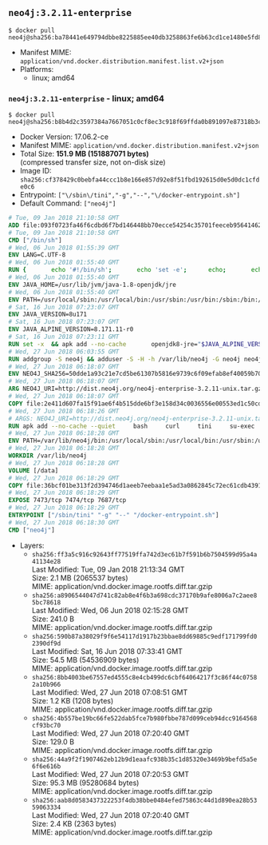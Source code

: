 ## `neo4j:3.2.11-enterprise`

```console
$ docker pull neo4j@sha256:ba78441e649794dbbe8225885ee40db3258863fe6b63cd1ce1480e5fd88c5687
```

-	Manifest MIME: `application/vnd.docker.distribution.manifest.list.v2+json`
-	Platforms:
	-	linux; amd64

### `neo4j:3.2.11-enterprise` - linux; amd64

```console
$ docker pull neo4j@sha256:b8b4d2c3597384a7667051c0cf8ec3c918f69ffda0b891097e87318b3ca816d4
```

-	Docker Version: 17.06.2-ce
-	Manifest MIME: `application/vnd.docker.distribution.manifest.v2+json`
-	Total Size: **151.9 MB (151887071 bytes)**  
	(compressed transfer size, not on-disk size)
-	Image ID: `sha256:cf378429c0bebfa44ccc1b8e166e857d92e8f51fbd192615d0e5d0dc1cfde0c6`
-	Entrypoint: `["\/sbin\/tini","-g","--","\/docker-entrypoint.sh"]`
-	Default Command: `["neo4j"]`

```dockerfile
# Tue, 09 Jan 2018 21:10:58 GMT
ADD file:093f0723fa46f6cdbd6f7bd146448bb70ecce54254c35701feeceb956414622f in / 
# Tue, 09 Jan 2018 21:10:58 GMT
CMD ["/bin/sh"]
# Wed, 06 Jun 2018 01:55:39 GMT
ENV LANG=C.UTF-8
# Wed, 06 Jun 2018 01:55:40 GMT
RUN { 		echo '#!/bin/sh'; 		echo 'set -e'; 		echo; 		echo 'dirname "$(dirname "$(readlink -f "$(which javac || which java)")")"'; 	} > /usr/local/bin/docker-java-home 	&& chmod +x /usr/local/bin/docker-java-home
# Wed, 06 Jun 2018 01:55:40 GMT
ENV JAVA_HOME=/usr/lib/jvm/java-1.8-openjdk/jre
# Wed, 06 Jun 2018 01:55:40 GMT
ENV PATH=/usr/local/sbin:/usr/local/bin:/usr/sbin:/usr/bin:/sbin:/bin:/usr/lib/jvm/java-1.8-openjdk/jre/bin:/usr/lib/jvm/java-1.8-openjdk/bin
# Sat, 16 Jun 2018 07:23:07 GMT
ENV JAVA_VERSION=8u171
# Sat, 16 Jun 2018 07:23:07 GMT
ENV JAVA_ALPINE_VERSION=8.171.11-r0
# Sat, 16 Jun 2018 07:23:11 GMT
RUN set -x 	&& apk add --no-cache 		openjdk8-jre="$JAVA_ALPINE_VERSION" 	&& [ "$JAVA_HOME" = "$(docker-java-home)" ]
# Wed, 27 Jun 2018 06:03:55 GMT
RUN addgroup -S neo4j && adduser -S -H -h /var/lib/neo4j -G neo4j neo4j
# Wed, 27 Jun 2018 06:18:07 GMT
ENV NEO4J_SHA256=50dde1a93c21e7cd5be61307b5816e9739c6f09efab8ef40059b70cb76d3821e NEO4J_TARBALL=neo4j-enterprise-3.2.11-unix.tar.gz
# Wed, 27 Jun 2018 06:18:07 GMT
ARG NEO4J_URI=http://dist.neo4j.org/neo4j-enterprise-3.2.11-unix.tar.gz
# Wed, 27 Jun 2018 06:18:07 GMT
COPY file:2e411d607fa15f91ae6f4b515dde6bf3e158d34c0036556e00553ed1c50cd63d in /tmp/ 
# Wed, 27 Jun 2018 06:18:26 GMT
# ARGS: NEO4J_URI=http://dist.neo4j.org/neo4j-enterprise-3.2.11-unix.tar.gz
RUN apk add --no-cache --quiet     bash     curl     tini     su-exec     && curl --fail --silent --show-error --location --remote-name ${NEO4J_URI}     && echo "${NEO4J_SHA256}  ${NEO4J_TARBALL}" | sha256sum -csw -     && tar --extract --file ${NEO4J_TARBALL} --directory /var/lib     && mv /var/lib/neo4j-* /var/lib/neo4j     && rm ${NEO4J_TARBALL}     && mv /var/lib/neo4j/data /data     && chown -R neo4j:neo4j /data     && chmod -R 777 /data     && chown -R neo4j:neo4j /var/lib/neo4j     && chmod -R 777 /var/lib/neo4j     && ln -s /data /var/lib/neo4j/data     && apk del curl
# Wed, 27 Jun 2018 06:18:28 GMT
ENV PATH=/var/lib/neo4j/bin:/usr/local/sbin:/usr/local/bin:/usr/sbin:/usr/bin:/sbin:/bin:/usr/lib/jvm/java-1.8-openjdk/jre/bin:/usr/lib/jvm/java-1.8-openjdk/bin
# Wed, 27 Jun 2018 06:18:28 GMT
WORKDIR /var/lib/neo4j
# Wed, 27 Jun 2018 06:18:28 GMT
VOLUME [/data]
# Wed, 27 Jun 2018 06:18:29 GMT
COPY file:36bcf01be313f2d394746d1aeeb7eebaa1e5ad3a0862845c72ec61cdb4391f83 in /docker-entrypoint.sh 
# Wed, 27 Jun 2018 06:18:29 GMT
EXPOSE 7473/tcp 7474/tcp 7687/tcp
# Wed, 27 Jun 2018 06:18:29 GMT
ENTRYPOINT ["/sbin/tini" "-g" "--" "/docker-entrypoint.sh"]
# Wed, 27 Jun 2018 06:18:30 GMT
CMD ["neo4j"]
```

-	Layers:
	-	`sha256:ff3a5c916c92643ff77519ffa742d3ec61b7f591b6b7504599d95a4a41134e28`  
		Last Modified: Tue, 09 Jan 2018 21:13:34 GMT  
		Size: 2.1 MB (2065537 bytes)  
		MIME: application/vnd.docker.image.rootfs.diff.tar.gzip
	-	`sha256:a8906544047d741c82ab8e4f6b3a698cdc37170b9afe8006a7c2aee85bc78618`  
		Last Modified: Wed, 06 Jun 2018 02:15:28 GMT  
		Size: 241.0 B  
		MIME: application/vnd.docker.image.rootfs.diff.tar.gzip
	-	`sha256:590b87a38029f9f6e54117d1917b23bbae8dd69885c9edf171799fd02390df9d`  
		Last Modified: Sat, 16 Jun 2018 07:33:41 GMT  
		Size: 54.5 MB (54536909 bytes)  
		MIME: application/vnd.docker.image.rootfs.diff.tar.gzip
	-	`sha256:8bb4003be67557ed4555c8e4cb499dc6cbf64064217f3c86f44c07582a10b966`  
		Last Modified: Wed, 27 Jun 2018 07:08:51 GMT  
		Size: 1.2 KB (1208 bytes)  
		MIME: application/vnd.docker.image.rootfs.diff.tar.gzip
	-	`sha256:4b557be19bc66fe522dab5fce7b980fbbe787d099ceb94dcc9164568cf93bc70`  
		Last Modified: Wed, 27 Jun 2018 07:20:40 GMT  
		Size: 129.0 B  
		MIME: application/vnd.docker.image.rootfs.diff.tar.gzip
	-	`sha256:44a9f2f1907462eb12b9d1eaafc938b35c1d85320e3469b9befd5a5e6f6e616b`  
		Last Modified: Wed, 27 Jun 2018 07:20:53 GMT  
		Size: 95.3 MB (95280684 bytes)  
		MIME: application/vnd.docker.image.rootfs.diff.tar.gzip
	-	`sha256:aab8d0583437322253f4db38bbe0484efed75863c44d1d890ea28b5359063334`  
		Last Modified: Wed, 27 Jun 2018 07:20:40 GMT  
		Size: 2.4 KB (2363 bytes)  
		MIME: application/vnd.docker.image.rootfs.diff.tar.gzip
